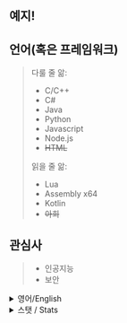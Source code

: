 <!--
**alfksj/alfksj** is a ✨ _special_ ✨ repository because its `README.md` (this file) appears on your GitHub profile.

Here are some ideas to get you started:

- 🔭 I’m currently working on ...
- 🌱 I’m currently learning ...
- 👯 I’m looking to collaborate on ...
- 🤔 I’m looking for help with ...
- 💬 Ask me about ...
- 📫 How to reach me: ...
- 😄 Pronouns: ...
- ⚡ Fun fact: ...
-->
## 예지!

  ## 언어(혹은 프레임워크)
> 다룰 줄 앎:
> * C/C++
> * C#
> * Java
> * Python
> * Javascript
> * Node.js
> * ~~HTML~~
>
> 읽을 줄 앎:
> * Lua
> * Assembly x64
> * Kotlin
> * ~~아희~~

## 관심사
> * 인공지능
> * 보안
</div>
</details>

<details>
<summary>영어/English</summary>
<div markdown="1">

## About me
#### Hello, I'm miho who study programmings in Republic of Korea.

## Languages(or frameworks)
> I capable of:
> * C/C++
> * C#
> * Java
> * Python
> * Javascript
> * Node.js
> * ~~HTML~~
>
> Learning(or understandable):
> * Lua
> * Assembly x64
> * Kotlin
> 

## Interests
> * Artificial Intelligence
> * Computer Security
</div>
</details>

<details>
<summary>스탯 / Stats</summary>
<div markdown="1">
  
## 스탯 / Stats
![Contribution](https://github-readme-stats.vercel.app/api?username=miho73&cache_seconds=60&count_private=true&show_icons=true&theme=algolia&include_all_commits=true&count_private=true)

![Language](https://github-readme-stats.vercel.app/api/top-langs/?username=miho73&cache_seconds=60&theme=algolia)
</div>
</details>
